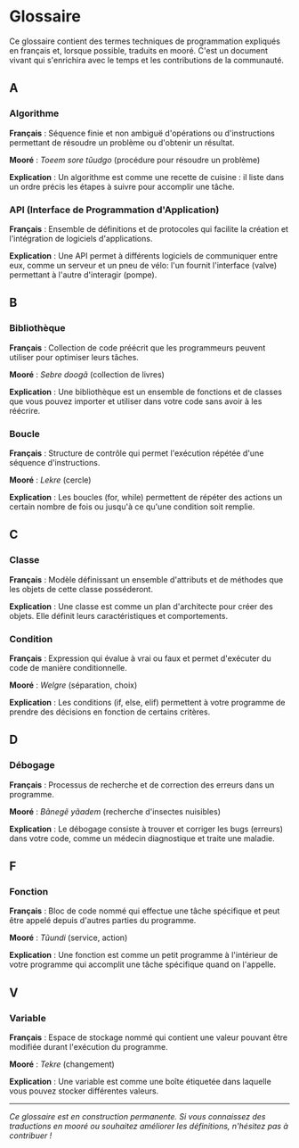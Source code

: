 # Glossaire

Ce glossaire contient des termes techniques de programmation expliqués en français et, lorsque possible, traduits en mooré. C'est un document vivant qui s'enrichira avec le temps et les contributions de la communauté.

## A

### Algorithme

**Français** : Séquence finie et non ambiguë d'opérations ou d'instructions permettant de résoudre un problème ou d'obtenir un résultat.

**Mooré** : *Toeem sore tũudgo* (procédure pour résoudre un problème)

**Explication** : Un algorithme est comme une recette de cuisine : il liste dans un ordre précis les étapes à suivre pour accomplir une tâche.

### API (Interface de Programmation d'Application)

**Français** : Ensemble de définitions et de protocoles qui facilite la création et l'intégration de logiciels d'applications.

**Explication** : Une API permet à différents logiciels de communiquer entre eux, comme un serveur et un pneu de vélo: l'un fournit l'interface (valve) permettant à l'autre d'interagir (pompe).

## B

### Bibliothèque

**Français** : Collection de code préécrit que les programmeurs peuvent utiliser pour optimiser leurs tâches.

**Mooré** : *Sebre doogã* (collection de livres)

**Explication** : Une bibliothèque est un ensemble de fonctions et de classes que vous pouvez importer et utiliser dans votre code sans avoir à les réécrire.

### Boucle

**Français** : Structure de contrôle qui permet l'exécution répétée d'une séquence d'instructions.

**Mooré** : *Lekre* (cercle)

**Explication** : Les boucles (for, while) permettent de répéter des actions un certain nombre de fois ou jusqu'à ce qu'une condition soit remplie.

## C

### Classe

**Français** : Modèle définissant un ensemble d'attributs et de méthodes que les objets de cette classe posséderont.

**Explication** : Une classe est comme un plan d'architecte pour créer des objets. Elle définit leurs caractéristiques et comportements.

### Condition

**Français** : Expression qui évalue à vrai ou faux et permet d'exécuter du code de manière conditionnelle.

**Mooré** : *Welgre* (séparation, choix)

**Explication** : Les conditions (if, else, elif) permettent à votre programme de prendre des décisions en fonction de certains critères.

## D

### Débogage

**Français** : Processus de recherche et de correction des erreurs dans un programme.

**Mooré** : *Bãnegẽ yãadem* (recherche d'insectes nuisibles)

**Explication** : Le débogage consiste à trouver et corriger les bugs (erreurs) dans votre code, comme un médecin diagnostique et traite une maladie.

## F

### Fonction

**Français** : Bloc de code nommé qui effectue une tâche spécifique et peut être appelé depuis d'autres parties du programme.

**Mooré** : *Tũundi* (service, action)

**Explication** : Une fonction est comme un petit programme à l'intérieur de votre programme qui accomplit une tâche spécifique quand on l'appelle.

## V

### Variable

**Français** : Espace de stockage nommé qui contient une valeur pouvant être modifiée durant l'exécution du programme.

**Mooré** : *Tekre* (changement)

**Explication** : Une variable est comme une boîte étiquetée dans laquelle vous pouvez stocker différentes valeurs.

---

*Ce glossaire est en construction permanente. Si vous connaissez des traductions en mooré ou souhaitez améliorer les définitions, n'hésitez pas à contribuer !* 